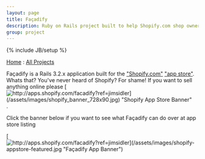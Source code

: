 ```yaml
---
layout: page
title: Façadify
description: Ruby on Rails project built to help Shopify.com shop owners manage Google Content Experiments
group: project
---
```

{% include JB/setup %}

[Home](http://jimsidler.com) : [All Projects](http://jimsidler.com/projects.html)

Façadify is a Rails 3.2.x application built for the ["Shopify.com"](http://www.shopify.com/?ref=jimsidler) ["app store"](http://apps.shopify.com/?ref=jimsidler). Whats that? You've never heard of Shopify? For shame! If you want to sell anything online please [![http://apps.shopify.com/facadify?ref=jimsidler](/assets/images/shopify_banner_728x90.jpg) "Shopify App Store Banner"](http://www.shopify.com/?ref=jimsidler).

Click the banner below if you want to see what Façadify can do over at app store listing

[![http://apps.shopify.com/facadify?ref=jimsidler](/assets/images/shopify-appstore-featured.jpg "Façadify App Banner")](http://apps.shopify.com/facadify?ref=jimsidler)